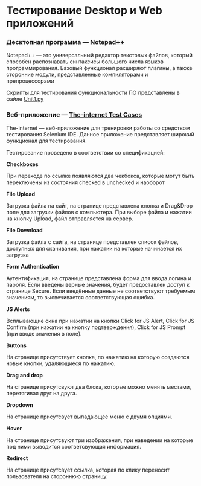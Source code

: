 # Тестирование Desktop и Web приложений

### Десктопная программа — [**Notepad++**](https://notepad-plus-plus.org/)
Notepad++ — это универсальный редактор текстовых файлов, который способен распознавать синтаксисы большого числа языков программирования. Базовый функционал расширяют плагины, а также сторонние модули, представленные компиляторами и препроцессорами

Cкрипты для тестирования функциональности ПО представлены в файле [Unit1.py](Unit1.py)

### Веб-приложение — [**The-internet Test Cases**](http://the-internet.herokuapp.com/)
The-internet — веб-приложение для тренировки работы со средством тестирования Selenium IDE. Данное приложение представляет широкий функционал для тестирования. 

Тестирование проведено в соответствии со спецификацией:

**Checkboxes**

При переходе по ссылке появляются два чекбокса, 
которые могут быть переключены из состояния checked в unchecked и наоборот

**File Upload**

Загрузка файла на сайт, на странице представлена кнопка и Drag&Drop поле для загрузки файлов с компьютера.
При выборе файла и нажатии на кнопку Upload, файл отправляется на сервер.

**File Download**

Загрузка файла с сайта, на странице представлен список файлов, доступных для скачивания, 
при нажатии на которые начинается их загрузка

**Form Authentication**

Аутентификация, на странице представлена форма для ввода логина и пароля.
Если введены верные значения, будет предоставлен доступ к странице Secure.
Если введённые данные не соответствуют требуемым значениям, то высвечивается соответствующая ошибка.

**JS Alerts**

Всплывающие окна при нажатии на кнопки 
Click for JS Alert, 
Click for JS Confirm (при нажатии на кнопку подтверждения), 
Click for JS Prompt (при вводе значения в поле).

**Buttons**

На странице присутствует кнопка, по нажатию на которую создаются новые кнопки, удаляющиеся по нажатию.

**Drag and drop**

На странице присутсвуют два блока, которые можно менять местами, перетягивая друг на друга.

**Dropdown**

На странице присутсвует выпадающее меню с двумя опциями.

**Hover**

На странице присутсвуют три изображения, при наведении на которые под ними выводится соответсвующая информация.

**Redirect**

На странице присутсвует ссылка, которая по клику переносит пользователя на стороннюю страницу.
